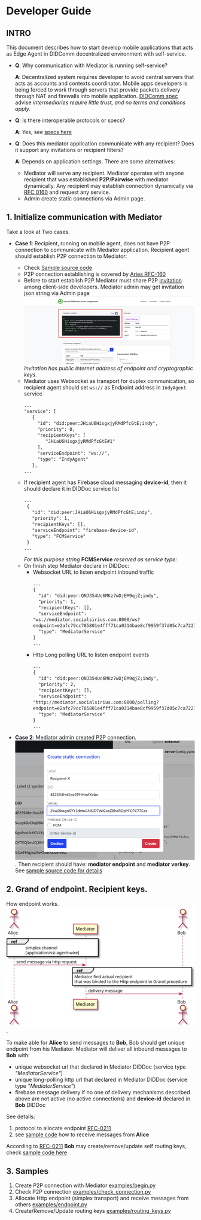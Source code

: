 # Developer Guide

## INTRO
This document describes how to start develop mobile applications that acts as 
Edge Agent in DIDComm decentralized environment with self-service.

 - **Q**: Why communication with Mediator is running self-service?
   
   **A**: Decentralized system requires developer to avoid central servers that acts
      as accounts and contexts coordinator. Mobile apps developers is being forced
      to work through servers that provide packets delivery through NAT and firewalls
      into mobile application. [DIDComm spec](https://identity.foundation/didcomm-messaging/spec/#purpose-and-scope)
      advise *intermediaries require little trust, and no terms and conditions apply.*
   
 - **Q**: Is there interoperable protocols or specs?

   **A**: Yes, see [specs here](https://identity.foundation/didcomm-messaging/spec/#roles)

 - **Q**: Does this mediator application communicate with any recipient? Does it support any 
          invitations or recipient filters?
   
   **A**: Depends on application settings. There are some alternatives:
    - Mediator will serve any recipient.
      Mediator operates with anyone recipient that was established **P2P**/**Pairwise** with mediator 
      dynamically. Any recipient may establish connection dynamically via [RFC 0160](https://github.com/hyperledger/aries-rfcs/tree/master/features/0160-connection-protocol)
      and request any service. 
    - Admin create static connections via Admin page.

## 1. Initialize communication with Mediator

Take a look at Two cases. 
  - **Case 1**: Recipient, running on mobile agent, does not have P2P connection to communicate 
    with Mediator application. Recipient agent should establish P2P connection to Mediator:
     - Check [Sample source code](../examples/begin.py)
     - P2P connection establishing is covered by [Aries RFC-160](https://github.com/hyperledger/aries-rfcs/tree/master/features/0160-connection-protocol)
     - Before to start establish P2P Mediator must share P2P [invitation](https://github.com/hyperledger/aries-rfcs/tree/master/features/0160-connection-protocol#0-invitation-to-connect)
       among client-side developers. Mediator admin may get invitation json string via Admin page
       ![P2P invitation](_static/invitation.png?raw=true)
       *Invitation has public internet address of endpoint and cryptographic keys.*
     - Mediator uses Websocket as transport for duplex communication, so recipient agent
       should set ```ws://``` as Endpoint address in ```IndyAgent``` service
         ```
         ...
         "service": [
            {
              "id": "did:peer:JHiaU6HisgxjyRMdPfcGtE;indy",
              "priority": 0,
              "recipientKeys": [
                 "JHiaU6HisgxjyRMdPfcGtE#1"
              ],
              "serviceEndpoint": "ws://",
              "type": "IndyAgent"
            },
         ...
         ```
     - If recipient agent has Firebase cloud messaging **device-id**, then it should declare it in DIDDoc service list
       ```
       ...
        {
          "id": "did:peer:JHiaU6HisgxjyRMdPfcGtE;indy",
          "priority": 1,
          "recipientKeys": [],
          "serviceEndpoint": "firebase-device-id",
          "type": "FCMService"
        }
       ...
       ```
       *For this purpose string* **FCMService**  *reserved as service type:* 
     - On finish step Mediator declare in DIDDoc: 
       - Websocket URL to listen endpoint inbound traffic
         ```
         ...
         {
           "id": "did:peer:QNJ354Uc6MKz7wDjEM9qjZ;indy",
           "priority": 1,
           "recipientKeys": [],
           "serviceEndpoint": "ws://mediator.socialsirius.com:8000/ws?endpoint=e2afc79cc785801e4fff71ca0314bae8cf9959f37d05c7ca722721acc91530ab",
           "type": "MediatorService"
         }
         ...
         ```
       - Http Long polling URL to listen endpoint events
         ```
         ...
         {
           "id": "did:peer:QNJ354Uc6MKz7wDjEM9qjZ;indy",
           "priority": 2,
           "recipientKeys": [],
           "serviceEndpoint": "http://mediator.socialsirius.com:8000/polling?endpoint=e2afc79cc785801e4fff71ca0314bae8cf9959f37d05c7ca722721acc91530ab",
           "type": "MediatorService"
         }
         ...
         ```
         
  - **Case 2**: Mediator admin created P2P connection. ![Static connection](_static/create_static_connection.png?raw=true).
    Then recipient should have: **mediator endpoint** and **mediator verkey**.
    See [sample source code for details](../examples/check_connection.py)

         

## 2. Grand of endpoint. Recipient keys.
How endpoint works.
![How endpoint works](_static/endpoint.svg?raw=true).

To make able for **Alice** to send messages to **Bob**, Bob should get unique endpoint from his Mediator.
Mediator will deliver all inbound messages to **Bob** with:

- unique websocket url that declared in Mediator DIDDoc (service type *"MediatorService"*)
- unique long-polling http url that declared in Mediator DIDDoc (service type *"MediatorService"*)
- firebase message delivery if no one of delivery mechanisms described above are not active (no active connections)
  and **device-id** declared in **Bob** DIDDoc

See details:
1. protocol to allocate endpoint [RFC-0211](https://github.com/hyperledger/aries-rfcs/tree/main/features/0211-route-coordination)
2. see [sample code](../examples/endpoint.py) how to receive messages from **Alice**

According to [RFC-0211](https://github.com/hyperledger/aries-rfcs/tree/main/features/0211-route-coordination)
**Bob** may create/remove/update self routing keys, check [sample code here](../examples/routing_keys.py)

## 3. Samples

1. Create P2P connection with Mediator [examples/begin.py](../examples/begin.py)
2. Check P2P connection [examples/check_connection.py](../examples/check_connection.py)
3. Allocate Http endpoint (simplex transport) and receive messages from others [examples/endpoint.py](../examples/endpoint.py)
4. Create/Remove/Update routing keys [examples/routing_keys.py](../examples/routing_keys.py)